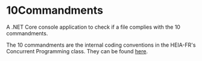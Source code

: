 # 10Commandments
A .NET Core console application to check if a file complies with the 10 commandments.

The 10 commandments are the internal coding conventions in the HEIA-FR's Concurrent Programming class. They can be found [here](https://concurp1-1920.github.io/Organization/commandments).
